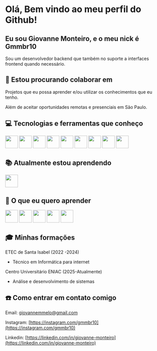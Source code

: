 # Olá, Bem vindo ao meu perfil do Github!

## Eu sou Giovanne Monteiro, e o meu nick é Gmmbr10

Sou um desenvolvedor backend que também no suporte a interfaces frontend quando necessário.

## 👥 Estou procurando colaborar em

Projetos que eu possa aprender e/ou utilizar os conhecimentos que eu tenho.

Além de aceitar oportunidades remotas e presenciais em São Paulo.

## 💻 Tecnologias e ferramentas que conheço

<img src="https://cdn.jsdelivr.net/gh/devicons/devicon@latest/icons/php/php-original.svg" width="40" style="display: inline-block;"/>
<img src="https://cdn.jsdelivr.net/gh/devicons/devicon@latest/icons/html5/html5-original.svg" width="40" style="display: inline-block;"/>
<img src="https://cdn.jsdelivr.net/gh/devicons/devicon@latest/icons/css3/css3-original.svg" width="40" style="display: inline-block;"/>
<img src="https://cdn.jsdelivr.net/gh/devicons/devicon@latest/icons/javascript/javascript-original.svg" width="40" style="display: inline-block;"/>
<img src="https://cdn.jsdelivr.net/gh/devicons/devicon@latest/icons/mysql/mysql-original.svg" width="40" style="display: inline-block;"/>
<img src="https://cdn.jsdelivr.net/gh/devicons/devicon@latest/icons/docker/docker-original.svg" width="40" style="display: inline-block;"/>
<img src="https://cdn.jsdelivr.net/gh/devicons/devicon@latest/icons/git/git-original.svg" width="40" style="display: inline-block;"/>
<img src="https://cdn.jsdelivr.net/gh/devicons/devicon@latest/icons/laravel/laravel-original.svg" width="40" style="display: inline-block;"/>
<img src="https://cdn.jsdelivr.net/gh/devicons/devicon@latest/icons/reactnative/reactnative-original-wordmark.svg" width="40" style="display: inline-block;"/>
          

## 📚 Atualmente estou aprendendo

<img src="https://cdn.jsdelivr.net/gh/devicons/devicon@latest/icons/java/java-original.svg" width="40" style="display: inline-block;"/>

## 🔭 O que eu quero aprender

<img src="https://cdn.jsdelivr.net/gh/devicons/devicon@latest/icons/spring/spring-original.svg" width="40" style="display: inline-block;"/>
<img src="https://cdn.jsdelivr.net/gh/devicons/devicon@latest/icons/angularjs/angularjs-original.svg" width="40" style="display: inline-block;"/>
<img src="https://cdn.jsdelivr.net/gh/devicons/devicon@latest/icons/postgresql/postgresql-original.svg" width="40" style="display: inline-block;"/>
<img src="https://cdn.jsdelivr.net/gh/devicons/devicon@latest/icons/mongodb/mongodb-original.svg" width="40" style="display: inline-block;"/>
<img src="https://cdn.jsdelivr.net/gh/devicons/devicon@latest/icons/amazonwebservices/amazonwebservices-plain-wordmark.svg" width="40" style="display: inline-block;"/>

## 🎓 Minhas formações

ETEC de Santa Isabel (2022 -2024)
- Técnico em Informática para internet

Centro Universitário ENIAC (2025-Atualmente)
- Análise e desenvolvimento de sistemas

## ☎️ Como entrar em contato comigo

Email: [giovannemmelo@gmail.com](mailto:giovannemmelo@gmail.com)

Instagram: [https://instagram.com/gmmbr10](https://instagram.com/gmmbr10)

Linkedin: [https://linkedin.com/in/giovanne-monteiro](https://linkedin.com/in/giovanne-monteiro)